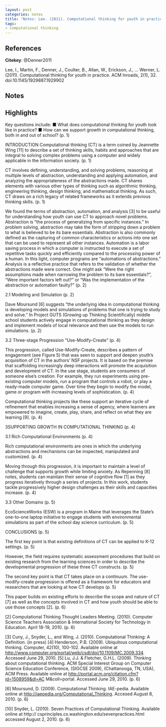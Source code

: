 ```yaml
---
layout: post
categories: notes
title: 'Notes: Lee. (2011). Computational thinking for youth in practice'
tags:
- computational thinking
---
```


## References

**Citekey**: @Denner2011

Lee, I., Martin, F., Denner, J., Coulter, B., Allan, W., Erickson, J., … Werner, L. (2011). Computational thinking for youth in practice. ACM Inroads, 2(1), 32. doi:10.1145/1929887.1929902

## Notes

## Highlights


Key questions include: ■ What does computational thinking for youth look like in practice? ■ How can we support growth in computational thinking, both in and out of school? (p. 1)

INTRODUCTION Computational thinking (CT) is a term coined by Jeannette Wing [11] to describe a set of thinking skills, habits and approaches that are integral to solving complex problems using a computer and widely applicable in the information society. (p. 1)

CT involves defining, understanding, and solving problems, reasoning at multiple levels of abstraction, understanding and applying automation, and analyzing the appropriateness of the abstractions made. CT shares elements with various other types of thinking such as algorithmic thinking, engineering thinking, design thinking, and mathematical thinking. As such, CT draws on a rich legacy of related frameworks as it extends previous thinking skills. (p. 1)

We found the terms of abstraction, automation, and analysis [3] to be useful for understanding how youth can use CT to approach novel problems. Abstraction is “the process of generalizing from specific instances.” In problem solving, abstraction may take the form of stripping down a problem to what is believed to be its bare essentials. Abstraction is also commonly defined as the capturing of common characteristics or actions into one set that can be used to represent all other instances. Automation is a labor saving process in which a computer is instructed to execute a set of repetitive tasks quickly and efficiently compared to the processing power of a human. In this light, computer programs are “automations of abstractions.” Analysis is a reflective practice that refers to the validation of whether the abstractions made were correct. One might ask “Were the right assumptions made when narrowing the problem to its bare essentials?”, “Were important factors left out?” or “Was the implementation of the abstraction or automation faulty?” (p. 2)

2.1 Modeling and Simulation (p. 2)

Dave Moursund [6] suggests “the underlying idea in computational thinking is developing models and simulations of problems that one is trying to study and solve.” In Project GUTS (Growing up Thinking Scientifically) middle school students actively engage in computational thinking as they design and implement models of local relevance and then use the models to run simulations. (p. 2)

3.2 Three-stage Progression “Use-Modify-Create” (p. 4)

This progression, called Use-Modify-Create, describes a pattern of engagement (see Figure 5) that was seen to support and deepen youth’s acquisition of CT in the authors’ NSF projects. It is based on the premise that scaffolding increasingly deep interactions will promote the acquisition and development of CT. In the use stage, students are consumers of someone else’s creation. For example, they run experiments using pre-existing computer models, run a program that controls a robot, or play a ready-made computer game. Over time they begin to modify the model, game or program with increasing levels of sophistication. (p. 4)

Computational thinking projects like these support an iterative cycle of refinement that enables increasing a sense of agency, where learners are empowered to imagine, create, play, share, and reflect on what they are learning [9]. (p. 4)

3SUPPORTING GROWTH IN COMPUTATIONAL THINKING (p. 4)

3.1 Rich Computational Environments (p. 4)

Rich computational environments are ones in which the underlying abstractions and mechanisms can be inspected, manipulated and customized. (p. 4)

Moving through this progression, it is important to maintain a level of challenge that supports growth while limiting anxiety. As Repenning [8] notes, students can maintain their sense of cognitive flow [1] as they progress iteratively through a series of projects. In this work, students tackle progressively higher design challenges as their skills and capacities increase. (p. 4)

3.3 Other Domains (p. 5)

EcoScienceWorks (ESW) is a program in Maine that leverages the State’s one-to-one laptop initiative to engage students with environmental simulations as part of the school day science curriculum. (p. 5)

CONCLUSIONS (p. 5)

The first key point is that existing definitions of CT can be applied to K-12 settings. (p. 5)

However, the field requires systematic assessment procedures that build on existing research from the learning sciences in order to describe the developmental progression of these three CT constructs. (p. 5)

The second key point is that CT takes place on a continuum. The use-modify-create progression is offered as a framework for educators and researchers that are looking at how CT develops (p. 5)

This paper builds on existing efforts to describe the scope and nature of CT [7] as well as the concepts involved in CT and how youth should be able to use those concepts [2]. (p. 6)

[2] Computational Thinking Thought Leaders Meeting. (2010). Computer Science Teachers Association & International Society for Technology in Education. April 18-19, 2010. (p. 6)

[3] Cuny, J., Snyder, L., and Wing, J. (2010). Computational Thinking: A Definition. (in press) [4] Henderson, P.B. (2009). Ubiquitous computational thinking. Computer, 42(10), 100-102. Available online at http://www.computer.org/portal/web/csdl/doi/10.1109/MC.2009.334. Accessed June 29, 2010. [5] Lu, J.J. & Fletcher, G.H.L. (2009). Thinking about computational thinking. ACM Special Interest Group on Computer Science Education Conference, (SIGCSE 2009), (Chattanooga, TN, USA), ACM Press. Available online at http://portal.acm.org/citation.cfm?id=1508959&dl=AC M&coll=portal. Accessed June 29, 2010. (p. 6)

[6] Moursund, D. (2009). Computational Thinking. IAE-pedia. Available online at http://iaepedia.org/Computational_Thinking. Accesed August 8, 2010. (p. 6)

[10] Snyder, L. (2010). Seven Practices of Computational Thinking. Available online at http:// csprinciples.cs.washington.edu/sevenpractices.html accessed August 2, 2010. (p. 6)
